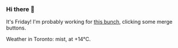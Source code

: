 ### Hi there :wave:

It's Friday! I'm probably working for [this bunch](https://github.com/kohofinancial), clicking some merge buttons.

Weather in Toronto: mist, at +14°C.
